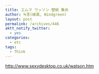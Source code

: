 ```yaml
---
title: エムマ ワッソン 壁紙 集め
author: 녹풍(綠風, Windgreen)
layout: post
permalink: /archives/446
aktt_notify_twitter:
  - yes
categories:
  - etc
tags:
  - Think
---
```

<a href="http://www.sexydesktop.co.uk/watson.htm" target="_blank">http://www.sexydesktop.co.uk/watson.htm<br /></a>
